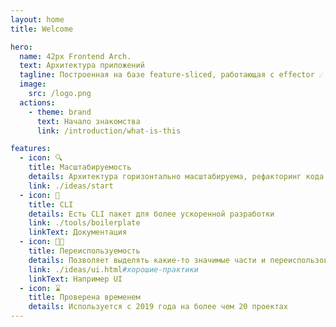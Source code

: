 ```yaml
---
layout: home
title: Welcome

hero:
  name: 42px Frontend Arch.
  text: Архитектура приложений
  tagline: Построенная на базе feature-sliced, работающая с effector ☄️
  image:
    src: /logo.png
  actions:
    - theme: brand
      text: Начало знакомства
      link: /introduction/what-is-this

features:
  - icon: 🔍
    title: Масштабируемость
    details: Архитектура горизонтально масштабируема, рефакторинг кода на любом этапе не составляет труда и не причиняет боль
    link: ./ideas/start
  - icon: 🤖
    title: CLI 
    details: Есть CLI пакет для более ускоренной разработки
    link: ./tools/boilerplate
    linkText: Документация
  - icon: 🧑‍💻
    title: Переиспользуемость
    details: Позволяет выделять какие-то значимые части и переиспользовать их в других проектах
    link: ./ideas/ui.html#хорошие-практики
    linkText: Например UI 
  - icon: ⌛️
    title: Проверена временем
    details: Используется с 2019 года на более чем 20 проектах
---
```

